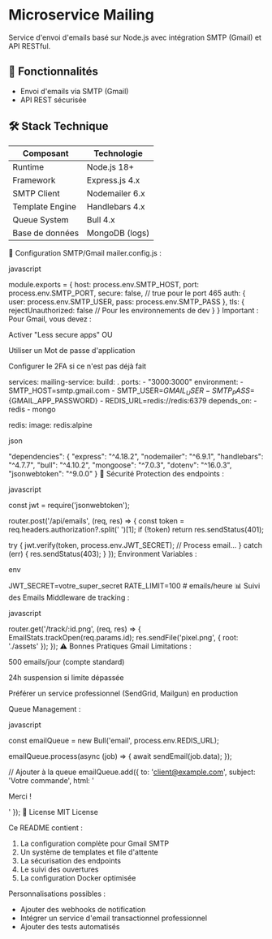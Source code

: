 # Microservice Mailing

Service d'envoi d'emails basé sur Node.js avec intégration SMTP (Gmail) et API RESTful.

## 🌟 Fonctionnalités
- Envoi d'emails via SMTP (Gmail)
- API REST sécurisée


## 🛠 Stack Technique
| Composant          | Technologie           |
|--------------------|-----------------------|
| Runtime            | Node.js 18+           |
| Framework          | Express.js 4.x        |
| SMTP Client        | Nodemailer 6.x        |
| Template Engine    | Handlebars 4.x        |
| Queue System       | Bull 4.x              |
| Base de données    | MongoDB (logs)        |

🔧 Configuration SMTP/Gmail
mailer.config.js :

javascript

module.exports = {
  host: process.env.SMTP_HOST,
  port: process.env.SMTP_PORT,
  secure: false, // true pour le port 465
  auth: {
    user: process.env.SMTP_USER,
    pass: process.env.SMTP_PASS
  },
  tls: {
    rejectUnauthorized: false // Pour les environnements de dev
  }
}
Important : Pour Gmail, vous devez :

Activer "Less secure apps" OU

Utiliser un Mot de passe d'application

Configurer le 2FA si ce n'est pas déjà fait


services:
  mailing-service:
    build: .
    ports:
      - "3000:3000"
    environment:
      - SMTP_HOST=smtp.gmail.com
      - SMTP_USER=${GMAIL_USER}
      - SMTP_PASS=${GMAIL_APP_PASSWORD}
      - REDIS_URL=redis://redis:6379
    depends_on:
      - redis
      - mongo

  redis:
    image: redis:alpine

json

"dependencies": {
  "express": "^4.18.2",
  "nodemailer": "^6.9.1",
  "handlebars": "^4.7.7",
  "bull": "^4.10.2",
  "mongoose": "^7.0.3",
  "dotenv": "^16.0.3",
  "jsonwebtoken": "^9.0.0"
}
🔐 Sécurité
Protection des endpoints :

javascript

const jwt = require('jsonwebtoken');

router.post('/api/emails', (req, res) => {
  const token = req.headers.authorization?.split(' ')[1];
  if (!token) return res.sendStatus(401);
  
  try {
    jwt.verify(token, process.env.JWT_SECRET);
    // Process email...
  } catch (err) {
    res.sendStatus(403);
  }
});
Environment Variables :

env

JWT_SECRET=votre_super_secret
RATE_LIMIT=100 # emails/heure
📊 Suivi des Emails
Middleware de tracking :

javascript

router.get('/track/:id.png', (req, res) => {
  EmailStats.trackOpen(req.params.id);
  res.sendFile('pixel.png', { root: './assets' });
});
⚠ Bonnes Pratiques
Gmail Limitations :

500 emails/jour (compte standard)

24h suspension si limite dépassée

Préférer un service professionnel (SendGrid, Mailgun) en production

Queue Management :

javascript

const emailQueue = new Bull('email', process.env.REDIS_URL);

emailQueue.process(async (job) => {
  await sendEmail(job.data);
});

// Ajouter à la queue
emailQueue.add({
  to: 'client@example.com',
  subject: 'Votre commande',
  html: '<p>Merci !</p>'
});
📄 License
MIT License



Ce README contient :
1. La configuration complète pour Gmail SMTP
2. Un système de templates et file d'attente
3. La sécurisation des endpoints
4. Le suivi des ouvertures
5. La configuration Docker optimisée

Personnalisations possibles :
- Ajouter des webhooks de notification
- Intégrer un service d'email transactionnel professionnel
- Ajouter des tests automatisés